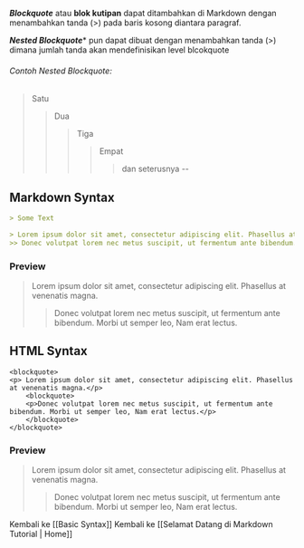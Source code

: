 ***Blockquote*** atau **blok kutipan** dapat ditambahkan di Markdown dengan menambahkan tanda (>) pada baris kosong diantara paragraf. 

***Nested Blockquote**** pun dapat dibuat dengan menambahkan tanda (>) dimana jumlah tanda akan mendefinisikan level blcokquote

###### Contoh *Nested Blockquote*: 

> Satu
>> Dua
>>> Tiga
>>>> Empat 
>>>>> dan seterusnya
>> --    
 
## Markdown Syntax

``` markdown
> Some Text

> Lorem ipsum dolor sit amet, consectetur adipiscing elit. Phasellus at venenatis magna.
>> Donec volutpat lorem nec metus suscipit, ut fermentum ante bibendum. Morbi ut semper leo, Nam erat lectus.
```

### Preview

> Lorem ipsum dolor sit amet, consectetur adipiscing elit. Phasellus at venenatis magna.
>> Donec volutpat lorem nec metus suscipit, ut fermentum ante bibendum. Morbi ut semper leo, Nam erat lectus.

## HTML Syntax

``` 
<blockquote>
<p> Lorem ipsum dolor sit amet, consectetur adipiscing elit. Phasellus at venenatis magna.</p>
	<blockquote>
	<p>Donec volutpat lorem nec metus suscipit, ut fermentum ante bibendum. Morbi ut semper leo, Nam erat lectus.</p>
	</blockquote>
</blockquote>
```

### Preview
<blockquote>
<p> Lorem ipsum dolor sit amet, consectetur adipiscing elit. Phasellus at venenatis magna.</p>
	<blockquote>
	<p>Donec volutpat lorem nec metus suscipit, ut fermentum ante bibendum. Morbi ut semper leo, Nam erat lectus.</p>
	</blockquote>
</blockquote>
Kembali ke [[Basic Syntax]]
Kembali ke [[Selamat Datang di  Markdown Tutorial | Home]]
